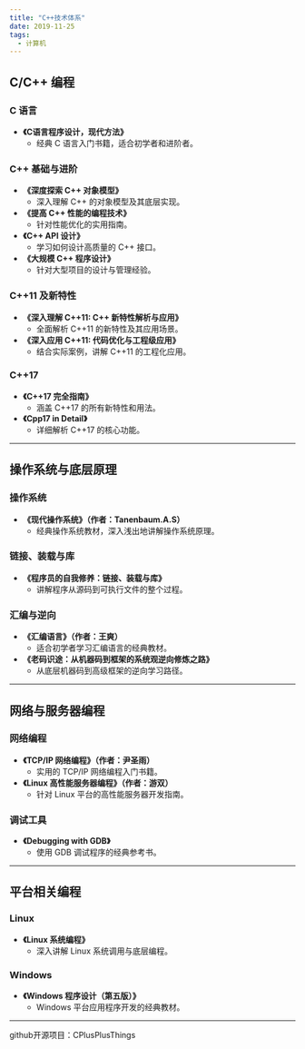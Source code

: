 ```yaml
---
title: "C++技术体系"
date: 2019-11-25
tags:
  - 计算机
---
```


## **C/C++ 编程**

### **C 语言**

- **《C语言程序设计，现代方法》**  
  - 经典 C 语言入门书籍，适合初学者和进阶者。

### **C++ 基础与进阶**

- **《深度探索 C++ 对象模型》**  
  - 深入理解 C++ 的对象模型及其底层实现。
- **《提高 C++ 性能的编程技术》**  
  - 针对性能优化的实用指南。
- **《C++ API 设计》**  
  - 学习如何设计高质量的 C++ 接口。
- **《大规模 C++ 程序设计》**  
  - 针对大型项目的设计与管理经验。

### **C++11 及新特性**

- **《深入理解 C++11: C++ 新特性解析与应用》**  
  - 全面解析 C++11 的新特性及其应用场景。
- **《深入应用 C++11: 代码优化与工程级应用》**  
  - 结合实际案例，讲解 C++11 的工程化应用。

### **C++17**

- **《C++17 完全指南》**  
  - 涵盖 C++17 的所有新特性和用法。
- **《Cpp17 in Detail》**  
  - 详细解析 C++17 的核心功能。

---

## **操作系统与底层原理**

### **操作系统**

- **《现代操作系统》（作者：Tanenbaum.A.S）**  
  - 经典操作系统教材，深入浅出地讲解操作系统原理。

### **链接、装载与库**

- **《程序员的自我修养：链接、装载与库》**  
  - 讲解程序从源码到可执行文件的整个过程。

### **汇编与逆向**

- **《汇编语言》（作者：王爽）**  
  - 适合初学者学习汇编语言的经典教材。
- **《老码识途：从机器码到框架的系统观逆向修炼之路》**  
  - 从底层机器码到高级框架的逆向学习路径。

---

## **网络与服务器编程**

### **网络编程**

- **《TCP/IP 网络编程》（作者：尹圣雨）**  
  - 实用的 TCP/IP 网络编程入门书籍。
- **《Linux 高性能服务器编程》（作者：游双）**  
  - 针对 Linux 平台的高性能服务器开发指南。

### **调试工具**

- **《Debugging with GDB》**  
  - 使用 GDB 调试程序的经典参考书。

---

## **平台相关编程**

### **Linux**

- **《Linux 系统编程》**  
  - 深入讲解 Linux 系统调用与底层编程。

### **Windows**

- **《Windows 程序设计（第五版）》**  
  - Windows 平台应用程序开发的经典教材。

---

github开源项目：CPlusPlusThings
